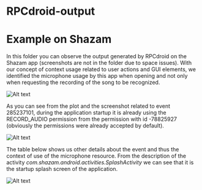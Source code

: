 # RPCdroid-output

Example on Shazam
===============================
In this folder you can observe the output generated by RPCdroid on the Shazam app (screenshots are not in the folder due to space issues). With our concept of context usage related to user actions and GUI elements, we identified the microphone usage by this app when opening and not only when requesting the recording of the song to be recognized.

![Alt text](https://github.com/MicheleGuerra/RPCdroid-analysis/blob/master/images/configuration/plot.png?raw=true "Title")

As you can see from the plot and the screenshot related to event 285237101, during the application startup it is already using the RECORD_AUDIO permission from the permission with id -78825927 (obviously the permissions were already accepted by default).

![Alt text](https://github.com/MicheleGuerra/RPCdroid-analysis/blob/master/images/configuration/event-img.jpg?raw=true "Title")

The table below shows us other details about the event and thus the context of use of the microphone resource. From the description of the activity *com.shazam.android.activities.SplashActivity* we can see that it is the startup splash screen of the application.

![Alt text](https://github.com/MicheleGuerra/RPCdroid-analysis/blob/master/images/configuration/table.png?raw=true "Title")
